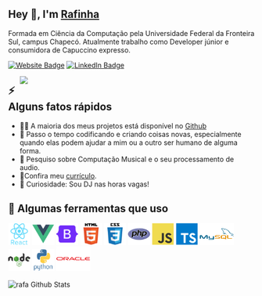 

<h2>Hey 👋, I'm <a href="https://rafinhadufluxo.github.io/">Rafinha</a></h2>
<p>Formada em Ciência da Computação pela Universidade Federal da Fronteira Sul, campus Chapecó. Atualmente trabalho como Developer júnior e consumidora de Capuccino expresso.
</p>
<p>
    <a href="https://rafinhadufluxo.github.io/" target="_blank" rel="noreferrer"><img src="https://img.shields.io/badge/-rafalup.github.io-4E69C8?style=flat-square&amp;labelColor=4E69C8&amp;logo=Firefox&amp;link=https://rafalup.github.io/" target="_blank" rel="noreferrer" alt="Website Badge"></a> 
<!--     <a href="https://medium.com/@rafinhadufluxo" target="_blank" rel="noreferrer"><img src="https://img.shields.io/badge/-@rafinhadufluxo-14c767?style=flat-square&amp;labelColor=14c767&amp;logo=Medium&amp;link=https://medium.com/rafinhadufluxo" alt="Medium Badge"></a>  -->
    <a href="https://www.linkedin.com/in/rafalup/" target="_blank" rel="noreferrer"><img src="https://img.shields.io/badge/-@rafalup-0077B5?style=flat-square&amp;labelColor=0077B5&amp;logo=LinkedIn&amp;link=https://www.linkedin.com/in/rafalup/" alt="LinkedIn Badge"></a> 
<!--     <a href="https://open.spotify.com/user/avellar_7" target="_blank" rel="noreferrer"><img src="https://img.shields.io/badge/-@avellar_7%20-1ED760?style=flat-square&amp;labelColor=fff&amp;logo=Spotify&amp;link=https://open.spotify.com/user/avellar_7" alt="Spotify Badge"></a> -->
<!--     <a href="https://facebook.com/rafinhadufluxo7" target="_blank" rel="noreferrer"><img src="https://img.shields.io/badge/-@rafinhadufluxo-1ca0f1?style=flat&labelColor=1ca0f1&logo=facebook&logoColor=white&link=https://facebook.com/rafinhadufluxo7" alt="Facebook Badge"></a> 
    <a href="https://instagram.com/rafinhadufluxo" target="_blank" rel="noreferrer"><img src="https://img.shields.io/badge/-@rafinhadufluxo-purple?style=flat&logo=instagram&logoColor=white&link=https://instagram.com/rafinhadufluxo/" alt="Instagram Badge"></a> -->
    <!-- <a href="rafinha.dev@outlook.com"><img scr="https://img.shields.io/badge/-rafinha.dev-c14438?style=flat&logo=Outlook&logoColor=white&link=mailto:rafinha.dev@outlook.com" alt="Outlook Badge"></a> -->
</p>

<img align="right" src="https://media.giphy.com/media/9gISqB3tncMmY/giphy.gif" width="480" />
<h2>⚡️ Alguns fatos rápidos</h2>
<ul>
    <li>👨‍💻 A maioria dos meus projetos está disponível no <a href="https://github.com/rafinhadufluxo">Github</a></li>	   
    <li>💬 Passo o tempo codificando e criando coisas novas, especialmente quando elas podem ajudar a mim ou a outro ser humano de alguma forma.</li>	    
    <li> 🔎 Pesquiso sobre Computação Musical e o seu processamento de audio.</li>	    	    <li>📙Confira meu <a href="https://rafinhadufluxo.github.io/">currículo</a>.</li>
    <li>🎉 Curiosidade: Sou DJ nas horas vagas!</li>	  
</ul>	</ul>


<h2>🚀 Algumas ferramentas que uso</h2>
<p align="left">
    <img src="https://raw.githubusercontent.com/devicons/devicon/master/icons/react/react-original-wordmark.svg" alt="react" width="45" height="45" />
    <img src="https://raw.githubusercontent.com/devicons/devicon/master/icons/vuejs/vuejs-original.svg" alt="Vue" width="45" height="45" />
    <img src="https://raw.githubusercontent.com/devicons/devicon/master/icons/bootstrap/bootstrap-plain.svg" alt="bootstrap" width="45" height="45" />
    <img src="https://raw.githubusercontent.com/devicons/devicon/master/icons/html5/html5-original-wordmark.svg" alt="html5" width="45" height="45" />
    <img src="https://raw.githubusercontent.com/devicons/devicon/master/icons/css3/css3-original-wordmark.svg" alt="css3" width="45" height="45" />
    <img src="https://raw.githubusercontent.com/devicons/devicon/master/icons/php/php-original.svg" alt="php" width="45" height="45" />
    <img src="https://raw.githubusercontent.com/devicons/devicon/master/icons/javascript/javascript-original.svg" alt="javascript" width="45" height="45" />
    <img src="https://raw.githubusercontent.com/devicons/devicon/master/icons/typescript/typescript-original.svg" alt="typescript" width="45" height="45" />
    <img src="https://raw.githubusercontent.com/devicons/devicon/master/icons/mysql/mysql-original-wordmark.svg" alt="mysql" width="70" height="45" />
    <img src="https://raw.githubusercontent.com/devicons/devicon/master/icons/nodejs/nodejs-original-wordmark.svg" alt="nodejs" width="45" height="45" />
    <img src="https://raw.githubusercontent.com/devicons/devicon/master/icons/python/python-original-wordmark.svg" alt="python" width="45" height="45" />
    <img src="https://raw.githubusercontent.com/devicons/devicon/master/icons/oracle/oracle-original.svg" alt="oracle" width="70" height="50" />
    
</p>


<img align="center" src="https://github-readme-stats.vercel.app/api?username=rafinhadufluxo&show_icons=true&hide_border=true" alt="rafa Github Stats">

